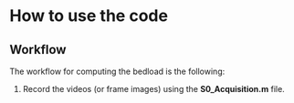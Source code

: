 # How to use the code

## Workflow

The workflow for computing the bedload is the following:

1. Record the videos (or frame images) using the **S0_Acquisition.m** file.
